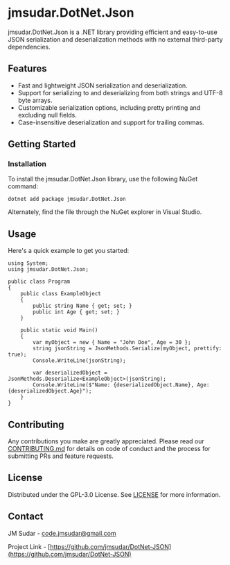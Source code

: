 # jmsudar.DotNet.Json

jmsudar.DotNet.Json is a .NET library providing efficient and easy-to-use JSON serialization and deserialization methods with no external third-party dependencies.

## Features
- Fast and lightweight JSON serialization and deserialization.
- Support for serializing to and deserializing from both strings and UTF-8 byte arrays.
- Customizable serialization options, including pretty printing and excluding null fields.
- Case-insensitive deserialization and support for trailing commas.

## Getting Started

### Installation

To install the jmsudar.DotNet.Json library, use the following NuGet command:

```
dotnet add package jmsudar.DotNet.Json
```

Alternately, find the file through the NuGet explorer in Visual Studio.

## Usage

Here's a quick example to get you started:

```
using System;
using jmsudar.DotNet.Json;

public class Program
{
    public class ExampleObject
    {
        public string Name { get; set; }
        public int Age { get; set; }
    }
        
    public static void Main()
    {
        var myObject = new { Name = "John Doe", Age = 30 };
        string jsonString = JsonMethods.Serialize(myObject, prettify: true);
        Console.WriteLine(jsonString);

        var deserializedObject = JsonMethods.Deserialize<ExampleObject>(jsonString);
        Console.WriteLine($"Name: {deserializedObject.Name}, Age: {deserializedObject.Age}");
    }    
}
```

## Contributing
Any contributions you make are greatly appreciated. Please read our [CONTRIBUTING.md](CONTRIBUTING.md) for details on code of conduct and the process for submitting PRs and feature requests.

## License

Distributed under the GPL-3.0 License. See [LICENSE](LICENSE) for more information.

## Contact

JM Sudar - [code.jmsudar@gmail.com](mailto:code.jmsudar@gmail.com)

Project Link - [https://github.com/jmsudar/DotNet-JSON](https://github.com/jmsudar/DotNet-JSON)

